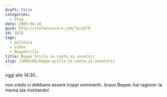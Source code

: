 ```yaml
---
draft: false
categories:
  - blog
date: 2009-06-10
guid: http://stefanocecere.com/?p=1876
id: 1876
tags:
  - politica
  - video
  - BeppeGrillo
title: Beppe Grillo le canta ai senatori
slug: /2009/06/beppe-grillo-le-canta-ai-senatori/
---
```


oggi alle 14:30..
  
non credo ci debbano essere troppi commenti.. bravo Beppe. hai ragione: la marea sta montando!